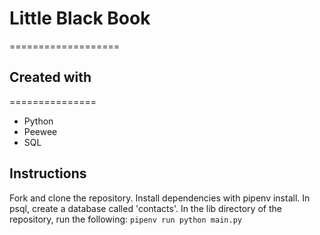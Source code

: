 # Little Black Book
===================

## Created with
===============

* Python
* Peewee
* SQL


## Instructions
Fork and clone the repository. Install dependencies with pipenv install. In psql, create a database called 'contacts'. In the lib directory of the repository, run the following:
`pipenv run python main.py`

